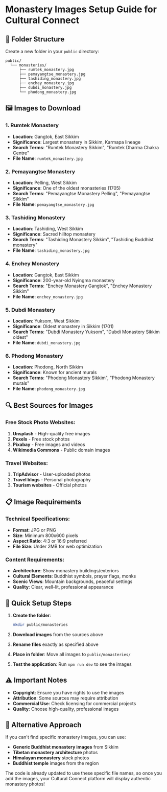 # Monastery Images Setup Guide for Cultural Connect

## 📁 Folder Structure
Create a new folder in your `public` directory:
```
public/
  └── monasteries/
      ├── rumtek_monastery.jpg
      ├── pemayangtse_monastery.jpg
      ├── tashiding_monastery.jpg
      ├── enchey_monastery.jpg
      ├── dubdi_monastery.jpg
      └── phodong_monastery.jpg
```

## 🖼️ Images to Download

### 1. Rumtek Monastery
- **Location**: Gangtok, East Sikkim
- **Significance**: Largest monastery in Sikkim, Karmapa lineage
- **Search Terms**: "Rumtek Monastery Sikkim", "Rumtek Dharma Chakra Centre"
- **File Name**: `rumtek_monastery.jpg`

### 2. Pemayangtse Monastery
- **Location**: Pelling, West Sikkim
- **Significance**: One of the oldest monasteries (1705)
- **Search Terms**: "Pemayangtse Monastery Pelling", "Pemayangtse Sikkim"
- **File Name**: `pemayangtse_monastery.jpg`

### 3. Tashiding Monastery
- **Location**: Tashiding, West Sikkim
- **Significance**: Sacred hilltop monastery
- **Search Terms**: "Tashiding Monastery Sikkim", "Tashiding Buddhist monastery"
- **File Name**: `tashiding_monastery.jpg`

### 4. Enchey Monastery
- **Location**: Gangtok, East Sikkim
- **Significance**: 200-year-old Nyingma monastery
- **Search Terms**: "Enchey Monastery Gangtok", "Enchey Monastery Sikkim"
- **File Name**: `enchey_monastery.jpg`

### 5. Dubdi Monastery
- **Location**: Yuksom, West Sikkim
- **Significance**: Oldest monastery in Sikkim (1701)
- **Search Terms**: "Dubdi Monastery Yuksom", "Dubdi Monastery Sikkim oldest"
- **File Name**: `dubdi_monastery.jpg`

### 6. Phodong Monastery
- **Location**: Phodong, North Sikkim
- **Significance**: Known for ancient murals
- **Search Terms**: "Phodong Monastery Sikkim", "Phodong Monastery murals"
- **File Name**: `phodong_monastery.jpg`

## 🔍 Best Sources for Images

### Free Stock Photo Websites:
1. **Unsplash** - High-quality free images
2. **Pexels** - Free stock photos
3. **Pixabay** - Free images and videos
4. **Wikimedia Commons** - Public domain images

### Travel Websites:
1. **TripAdvisor** - User-uploaded photos
2. **Travel blogs** - Personal photography
3. **Tourism websites** - Official photos

## 📋 Image Requirements

### Technical Specifications:
- **Format**: JPG or PNG
- **Size**: Minimum 800x600 pixels
- **Aspect Ratio**: 4:3 or 16:9 preferred
- **File Size**: Under 2MB for web optimization

### Content Requirements:
- **Architecture**: Show monastery buildings/exteriors
- **Cultural Elements**: Buddhist symbols, prayer flags, monks
- **Scenic Views**: Mountain backgrounds, peaceful settings
- **Quality**: Clear, well-lit, professional appearance

## 🚀 Quick Setup Steps

1. **Create the folder**:
   ```bash
   mkdir public/monasteries
   ```

2. **Download images** from the sources above

3. **Rename files** exactly as specified above

4. **Place in folder**: Move all images to `public/monasteries/`

5. **Test the application**: Run `npm run dev` to see the images

## ⚠️ Important Notes

- **Copyright**: Ensure you have rights to use the images
- **Attribution**: Some sources may require attribution
- **Commercial Use**: Check licensing for commercial projects
- **Quality**: Choose high-quality, professional images

## 🎯 Alternative Approach

If you can't find specific monastery images, you can use:
- **Generic Buddhist monastery images** from Sikkim
- **Tibetan monastery architecture** photos
- **Himalayan monastery** stock photos
- **Buddhist temple** images from the region

The code is already updated to use these specific file names, so once you add the images, your Cultural Connect platform will display authentic monastery photos!

